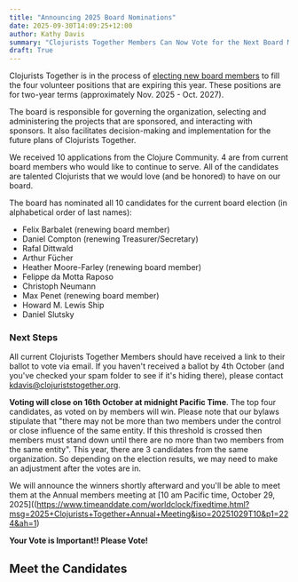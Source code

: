 ```yaml
---
title: "Announcing 2025 Board Nominations"
date: 2025-09-30T14:09:25+12:00
author: Kathy Davis
summary: "Clojurists Together Members Can Now Vote for the Next Board Members."
draft: True
---
```


Clojurists Together is in the process of [electing new board members](https://www.clojuriststogether.org/news/2025-board-nominations-and-our-annual-meeting/) to fill the four volunteer positions that are expiring this year. These positions are for two-year terms (approximately Nov. 2025 - Oct. 2027).

The board is responsible for governing the organization,  selecting and administering the projects that are sponsored,  and interacting with sponsors. It also facilitates decision-making and implementation for the future plans of Clojurists Together.  

We received 10 applications from the Clojure Community. 4 are from current board members who would like to continue to serve. All of the candidates are talented Clojurists that we would love (and be honored) to have on our board.  
 
The board has nominated all 10 candidates for the current board election (in alphabetical order of last names):

* Felix Barbalet (renewing board member)
* Daniel Compton (renewing Treasurer/Secretary)
* Rafal Dittwald
* Arthur Fücher
* Heather Moore-Farley (renewing board member)
* Felippe da Motta Raposo
* Christoph Neumann
* Max Penet (renewing board member)
* Howard M. Lewis Ship
* Daniel Slutsky


### Next Steps

All current Clojurists Together Members should have received a link to their ballot to vote via email. If you haven't received a ballot by 4th October (and you've checked your spam folder to see if it's hiding there), please contact kdavis@clojuriststogether.org. 

**Voting will close on 16th October at midnight Pacific Time**. The top four candidates, as voted on by members will win. Please note that our bylaws stipulate that "there may not be more than two members under the control or close influence of the same entity. If this threshold is crossed then members must stand down until there are no more than two members from the same entity". This year, there are 3 candidates from the same organization. So depending on the election results, we may need to make an adjustment after the votes are in. 


We will announce the winners shortly afterward and you'll be able to meet them at the Annual members meeting at [10 am Pacific time, October 29, 2025]((https://www.timeanddate.com/worldclock/fixedtime.html?msg=2025+Clojurists+Together+Annual+Meeting&iso=20251029T10&p1=224&ah=1)  


**Your Vote is Important!! Please Vote!**  


## Meet the Candidates  